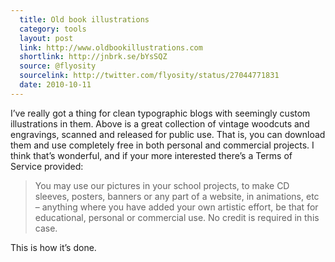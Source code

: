 ```yaml
---
  title: Old book illustrations
  category: tools
  layout: post
  link: http://www.oldbookillustrations.com
  shortlink: http://jnbrk.se/bYsSQZ
  source: @flyosity
  sourcelink: http://twitter.com/flyosity/status/27044771831
  date: 2010-10-11
---
```


I’ve really got a thing for clean typographic blogs with seemingly custom illustrations in them. Above is a great collection of vintage woodcuts and engravings, scanned and released for public use. That is, you can download them and use completely free in both personal and commercial projects. I think that’s wonderful, and if your more interested there’s a Terms of Service provided:

> You may use our pictures in your school projects, to make CD sleeves, posters, banners or any part of a website, in animations, etc – anything where you have added your own artistic effort, be that for educational, personal or commercial use. No credit is required in this case.

This is how it’s done.